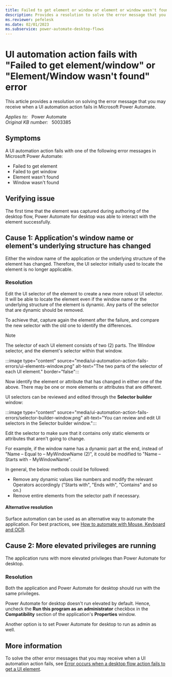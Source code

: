 ```yaml
---
title: Failed to get element or window or element or window wasn't found error
description: Provides a resolution to solve the error message that you receive when a UI automation action fails in Power Automate.
ms.reviewer: pefelesk
ms.date: 02/01/2023
ms.subservice: power-automate-desktop-flows
---
```

# UI automation action fails with "Failed to get element/window" or "Element/Window wasn't found" error

This article provides a resolution on solving the error message that you may receive when a UI automation action fails in Microsoft Power Automate.

_Applies to:_ &nbsp; Power Automate  
_Original KB number:_ &nbsp; 5003385

## Symptoms

A UI automation action fails with one of the following error messages in Microsoft Power Automate:

- Failed to get element
- Failed to get window
- Element wasn't found
- Window wasn't found

## Verifying issue

The first time that the element was captured during authoring of the desktop flow, Power Automate for desktop was able to interact with the element successfully.

## Cause 1: Application's window name or element's underlying structure has changed

Either the window name of the application or the underlying structure of the element has changed. Therefore, the UI selector initially used to locate the element is no longer applicable.

### Resolution

Edit the UI selector of the element to create a new more robust UI selector. It will be able to locate the element even if the window name or the underlying structure of the element is dynamic. Any parts of the selector that are dynamic should be removed.

To achieve that, capture again the element after the failure, and compare the new selector with the old one to identify the differences.

> [!NOTE]
> The selector of each UI element consists of two (2) parts. The Window selector, and the element's selector within that window.
>
> :::image type="content" source="media/ui-automation-action-fails-errors/ui-elements-window.png" alt-text="The two parts of the selector of each UI element." border="false":::

Now identify the element or attribute that has changed in either one of the above. There may be one or more elements or attributes that are different.

UI selectors can be reviewed and edited through the **Selector builder** window:

:::image type="content" source="media/ui-automation-action-fails-errors/selector-builder-window.png" alt-text="You can review and edit UI selectors in the Selector builder window.":::

Edit the selector to make sure that it contains only static elements or attributes that aren't going to change.

For example, if the window name has a dynamic part at the end, instead of "Name – Equal to – MyWindowName (2)", it could be modified to "Name – Starts with - MyWindowName".

In general, the below methods could be followed:

- Remove any dynamic values like numbers and modify the relevant Operators accordingly ("Starts with", "Ends with", "Contains" and so on.)
- Remove entire elements from the selector path if necessary.

#### Alternative resolution

Surface automation can be used as an alternative way to automate the application. For best practices, see [How to automate with Mouse, Keyboard and OCR](https://support.microsoft.com/topic/how-to-automate-with-mouse-keyboard-and-ocr-e1c09a7f-7bf6-40a9-bf83-8ebb5a2e935c).

## Cause 2: More elevated privileges are running

The application runs with more elevated privileges than Power Automate for desktop.

### Resolution

Both the application and Power Automate for desktop should run with the same privileges.

Power Automate for desktop doesn't run elevated by default. Hence, uncheck the **Run this program as an administrator** checkbox in the **Compatibility** section of the application's **Properties** window.

Another option is to set Power Automate for desktop to run as admin as well.

## More information

To solve the other error messages that you may receive when a UI automation action fails, see [Error occurs when a desktop flow action fails to get a UI element](failed-get-ui-element.md).
